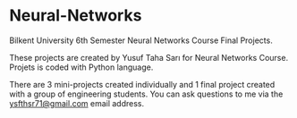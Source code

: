 # Neural-Networks

Bilkent University 6th Semester Neural Networks Course Final Projects.

These projects are created by Yusuf Taha Sarı for Neural Networks Course. Projets is coded with Python language.

There are 3 mini-projects created individually and 1 final project created with a group of engineering students. You can ask questions to me via the ysfthsr71@gmail.com email address.
